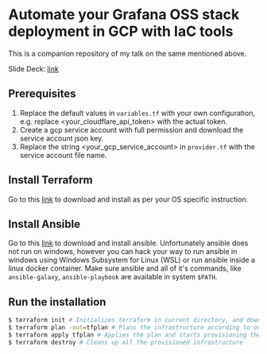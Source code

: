 # Automate your Grafana OSS stack deployment in GCP with IaC tools

This is a companion repository of my talk on the same mentioned above.

Slide Deck: [link](https://bit.ly/45co2ge)

## Prerequisites
1. Replace the default values in `variables.tf` with your own configuration, e.g. replace <your_cloudflare_api_token> with the actual token.
2. Create a gcp service account with full permission and download the service account json key.
3. Replace the string <your_gcp_service_account> in `provider.tf` with the service account file name.

## Install Terraform
Go to this [link](https://developer.hashicorp.com/terraform/downloads?product_intent=terraform) to download and install as per your OS specific instruction.

## Install Ansible
Go to this [link](https://docs.ansible.com/ansible/latest/installation_guide/intro_installation.html) to download and install ansible. Unfortunately ansible does not run on windows, however you can hack your way to run ansible in windows using Windows Subsystem for Linux (WSL) or run ansible inside a linux docker container. Make sure ansible and all of it's commands, like `ansible-galaxy`, `ansible-playbook` are available in system `$PATH`.

## Run the installation
```bash
$ terraform init # Initializes terraform in current directory, and download provider dependencies
$ terraform plan -out=tfplan # Plans the infrastructure according to our config and outputs a frozen binary plan file named tfplan
$ terraform apply tfplan # Applies the plan and starts provisioning the resources. Does not stop until every action is completed.
$ terraform destroy # Cleans up all the provisioned infrastructure
```
